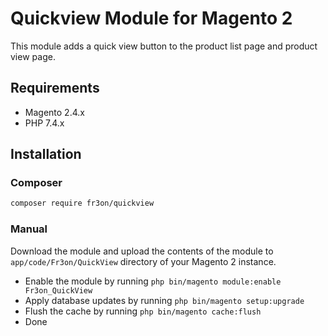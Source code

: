 # Quickview Module for Magento 2

This module adds a quick view button to the product list page and product view page. 

## Requirements
- Magento 2.4.x
- PHP 7.4.x
## Installation

### Composer

```bash
composer require fr3on/quickview
```

### Manual

Download the module and upload the contents of the module to `app/code/Fr3on/QuickView` directory of your Magento 2 instance.
- Enable the module by running `php bin/magento module:enable Fr3on_QuickView`
- Apply database updates by running `php bin/magento setup:upgrade`
- Flush the cache by running `php bin/magento cache:flush`
- Done
